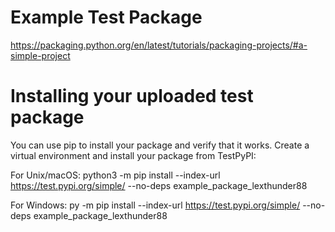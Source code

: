 # Example Test Package

https://packaging.python.org/en/latest/tutorials/packaging-projects/#a-simple-project

# Installing your uploaded test package
You can use pip to install your package and verify that it works. Create a virtual environment and install your package from TestPyPI:

For Unix/macOS:
python3 -m pip install --index-url https://test.pypi.org/simple/ --no-deps example_package_lexthunder88

For Windows:
py -m pip install --index-url https://test.pypi.org/simple/ --no-deps example_package_lexthunder88